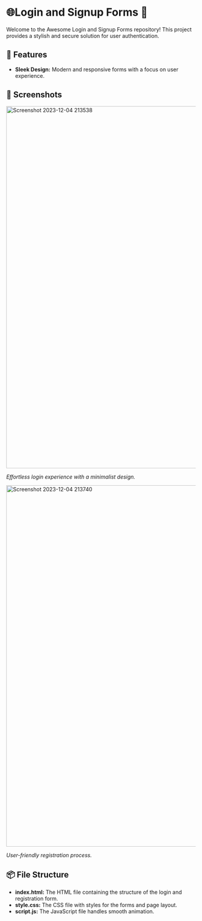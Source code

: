 # 🌐Login and Signup Forms 🚀

Welcome to the Awesome Login and Signup Forms repository! This project provides a stylish and secure solution for user authentication.

## 🚀 Features

- **Sleek Design:** Modern and responsive forms with a focus on user experience.

## 📸 Screenshots


<img width="960" alt="Screenshot 2023-12-04 213538" src="https://github.com/ZubiyaAzeem/LoginPage-front-end/assets/146827791/c8bf7c69-44f3-4d1b-ab74-e10f4cd21942">

*Effortless login experience with a minimalist design.*

<img width="958" alt="Screenshot 2023-12-04 213740" src="https://github.com/ZubiyaAzeem/LoginPage-front-end/assets/146827791/43812474-63fe-419c-b5a1-6edb680bfa78">

*User-friendly registration process.*

## 📦 File Structure

- **index.html:** The HTML file containing the structure of the login and registration form.
- **style.css:** The CSS file with styles for the forms and page layout.
- **script.js:** The JavaScript file handles smooth animation.

